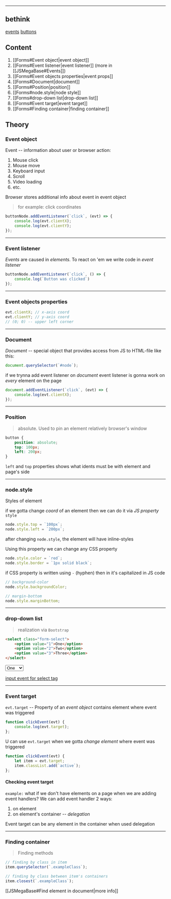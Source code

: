 ****
## bethink
[events](JSMegaBase#Events)
[buttons](JSMegaBase#Buttons)

## Content
1. [[Forms#Event object|event object]]
2. [[Forms#Event listener|event listener]] (more in [[JSMegaBase#Events]])
3. [[Forms#Event objects properties|event props]]
4. [[Forms#Document|document]]
5. [[Forms#Position|position]]
6. [[Forms#node.style|node style]]
7. [[Forms#drop-down list|drop-down list]]
8. [[Forms#Event target|event target]]
9. [[Forms#Finding container|finding container]]
## Theory

### Event object

Event -- information about user or browser action:
1. Mouse click
2. Mouse move
3. Keyboard input
4. Scroll 
5. Video loading 
6. etc.

Browser stores additional info about event in event object 
> for example: click coordinates
```js
buttonNode.addEventListener(`click`, (evt) => {
	console.log(evt.clientX);
	console.log(evt.clientY);
});
```


****
### Event listener

*Events* are caused in *elements*.
To react on 'em we write code in *event listener*
```js
buttonNode.addEventListener(`click`, () => {
	console.log(`Button was clicked`)
});
```


****
### Event objects properties

```js
evt.clientX; // x-axis coord
evt.clientY; // y-axis coord
// (0; 0) -- upper left corner
```


****
### Document

*Document* -- special object that provides access from JS to HTML-file like this: 
```js
document.querySelector(`#node`);
```

if we trynna add event listener on *document* event listener is gonna work on _every_ element on the page 
```js
document.addEventListener(`click`, (evt) => {
	console.log(evt.clientX);
});
```


****
### Position 

> absolute. Used to pin an element relatively browser's window
```css
button {
	position: absolute;
	top: 100px;
	left: 200px;
}
```
`left` and `top` properties shows what idents must be with element and page's side


****
### node.style

Styles of element

if we gotta change *coord* of an element then we can do it via *JS property* `style`
```js
node.style.top = `100px`;
node.style.left = `200px`;
```

after changing `node.style`, the element will have inline-styles

Using this property we can change any CSS property
```js
node.style.color = `red`;
node.style.border = `1px solid black`;
```

if CSS property is written using `-` (hyphen) then in it's capitalized in JS code
```js
// background-color
node.style.backgroundColor;

// margin-bottom 
node.style.marginBottom;
```


****
### drop-down list

> realization via `Bootstrap`
```html
<select class="form-select">
	<option value="1">One</option>
	<option value="2">Two</option>
	<option value="3">Three</option>
</select>
```
<select class="form-select">
	<option value="1">One</option>
	<option value="2">Two</option>
	<option value="3">Three</option>
</select>

[input event for select tag](JSMegaBase#input+select)


****
### Event target

`evt.target` -- Property of an _event object_ contains element where event was triggered
```js
function clickEvent(evt) {
	console.log(evt.target);
};
```

U can use `evt.target` when we gotta _change element_ where event was triggered
```js
function clickEvent(evt) {
	let item = evt.target;
	item.classList.add(`active`);
};
```

#### Checking event target

`example:` what if we don't have elements on a page when we are adding event handlers? 
We can add event handler 2 ways:
1. on element
2. on element's container -- _delegation_

Event target can be any element in the container when used delegation


****
### Finding container

> Finding methods
```js
// finding by class in item
item.querySelector(`.exampleClass`);

// finding by class between item's containers 
item.closest(`.exampleClass`);
```

[[JSMegaBase#Find element in document|more info]]

